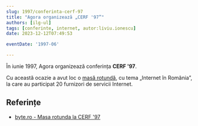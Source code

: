 ```yaml
---
slug: 1997/conferinta-cerf-97
title: "Agora organizează „CERF '97”"
authors: [ilg-ul]
tags: [conferinte, internet, autor:liviu.ionescu]
date: 2023-12-12T07:49:53

eventDate: '1997-06'

---
```


În iunie 1997, Agora organizează conferința **CERF '97**.

<!-- truncate -->

Cu această ocazie a avut loc o [masă rotundă](/amintiri/1997/agora-cerf-97-internet/), cu tema „Internet în România”,
la care au participat 20 furnizori de servicii Internet.

## Referințe

- [byte.ro - Masa rotunda la CERF '97](https://www.byte.ro/byte97-07/masa.html)
